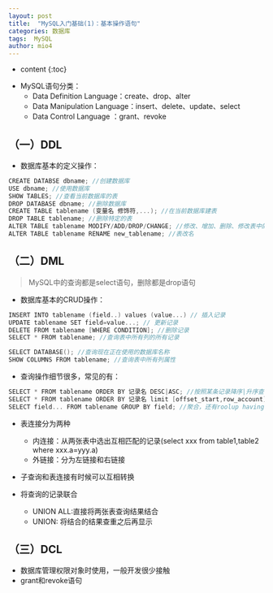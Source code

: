 ```yaml
---
layout: post
title:  "MySQL入门基础(1)：基本操作语句"
categories: 数据库
tags:  MySQL
author: mio4
---
```


* content
{:toc}








 - MySQL语句分类：
   - Data Definition Language：create、drop、alter
   - Data Manipulation Language：insert、delete、update、select
   - Data Control Language ：grant、revoke

## （一）DDL
 
  - 数据库基本的定义操作：

```c 
CREATE DATABSE dbname; //创建数据库
USE dbname; //使用数据库
SHOW TABLES; //查看当前数据库的表
DROP DATABASE dbname; //删除数据库
CREATE TABLE tablename (变量名 修饰符,...); //在当前数据库建表
DROP TABLE tablename; //删除特定的表
ALTER TABLE tablename MODIFY/ADD/DROP/CHANGE; //修改、增加、删除、修改表中的列、列属性
ALTER TABLE tablename RENAME new_tablename; //表改名
```

## （二）DML
 
 >MySQL中的查询都是select语句，删除都是drop语句
 
  - 数据库基本的CRUD操作：

```c 
INSERT INTO tablename (field..) values (value...) // 插入记录
UPDATE tablename SET field=value...; // 更新记录
DELETE FROM tablename [WHERE CONDITION]; //删除记录 
SELECT * FROM tablename; //查询表中所有列的所有记录

SELECT DATABASE(); //查询现在正在使用的数据库名称
SHOW COLUMNS FROM tablename; //查询表中所有列属性
```

 - 查询操作细节很多，常见的有：

```c
SELECT * FROM tablename ORDER BY 记录名 DESC|ASC; //按照某条记录降序|升序查询
SELECT * FROM tablename ORDER BY 记录名 limit [offset_start,row_account]; //limit限制最后显示的行数
SELECT field... FROM tablename GROUP BY field; //聚合，还有roolup having等操作
```

 - 表连接分为两种
   - 内连接：从两张表中选出互相匹配的记录(select xxx from table1,table2 where xxx.a=yyy.a)
   - 外链接：分为左链接和右链接
 - 子查询和表连接有时候可以互相转换

 - 将查询的记录联合
   - UNION ALL:直接将两张表查询结果结合
   - UNION: 将结合的结果查重之后再显示


## （三）DCL

 - 数据库管理权限对象时使用，一般开发很少接触
 - grant和revoke语句 

